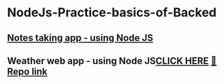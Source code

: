 # NodeJs-Practice-basics-of-Backed
## [Notes taking app - using Node JS](https://github.com/Anudeep-313/notes_taking_app)
## Weather web app - using Node JS[CLICK HERE](https://weather-web-app-anudeep.herokuapp.com/)  [📖 Repo link](https://github.com/Anudeep-313/weather_web_app) 
